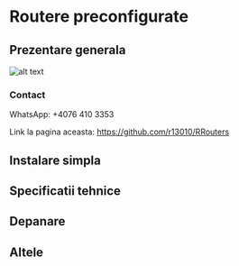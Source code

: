 # Routere preconfigurate
## Prezentare generala
![alt text](https://cdn.discordapp.com/attachments/1191478395175968798/1198400617882853486/page_prezentaregenerala.png?ex=65bec48c&is=65ac4f8c&hm=f7547dccd1022b7c140dd233dda5004f8bc293d4d2f07cd1cd03c9a14b795d0a&)

### Contact
WhatsApp: +4076 410 3353

Link la pagina aceasta: https://github.com/r13010/RRouters

## Instalare simpla

## Specificatii tehnice

## Depanare

## Altele


